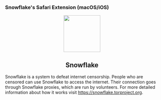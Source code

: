 ### Snowflake's Safari Extension (macOS/iOS)

<p id="downloads" align="center">
	<img src="ihttps://snowflake.torproject.org/snowflake-schematic.png" height="120px"/>
	<h2 align="center">Snowflake</h2>
</p>

Snowflake is a system to defeat internet censorship. People who are censored can use Snowflake to access the internet. Their connection goes through Snowflake proxies, which are run by volunteers. For more detailed information about how it works visit https://snowflake.torproject.org.


